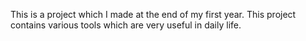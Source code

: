 This is a project which I made at the end of my first year.
This project contains various tools which are very useful in daily life.
